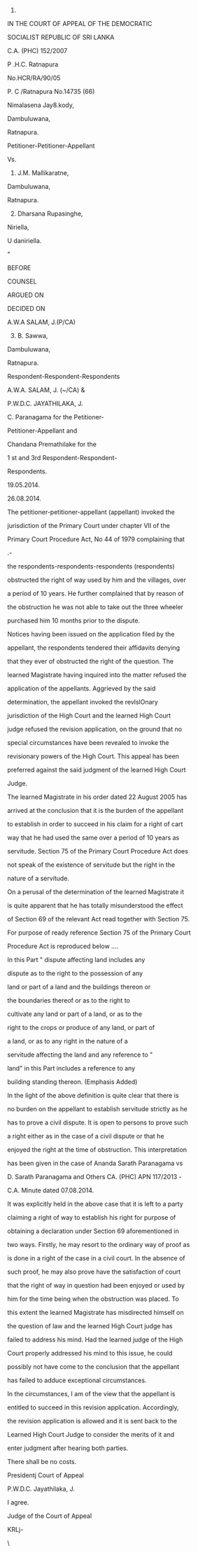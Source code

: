 1.

IN THE COURT OF APPEAL OF THE DEMOCRATIC

SOCIALIST REPUBLIC OF SRI LANKA

C.A. (PHC) 152/2007

P .H.C. Ratnapura

No.HCR/RA/90/05

P. C /Ratnapura No.14735 (66)

Nimalasena Jay8.kody,

Dambuluwana,

Ratnapura.

Petitioner-Petitioner-Appellant

Vs.

1. J.M. Mallikaratne,

Dambuluwana,

Ratnapura.

2. Dharsana Rupasinghe,

Niriella,

U daniriella.

"

BEFORE

COUNSEL

ARGUED ON

DECIDED ON

A.W.A SALAM, J.(P/CA)

3. B. Sawwa,

Dambuluwana,

Ratnapura.

Respondent-Respondent-Respondents

A.W.A. SALAM, J. (~/CA) &

P.W.D.C. JAYATHILAKA, J.

C. Paranagama for the Petitioner-

Petitioner-Appellant and

Chandana Premathilake for the

1 st and 3rd Respondent-Respondent-

Respondents.

19.05.2014.

26.08.2014.

The petitioner-petitioner-appellant (appellant) invoked the

jurisdiction of the Primary Court under chapter VII of the

Primary Court Procedure Act, No 44 of 1979 complaining that

.-

the respondents-respondents-respondents (respondents)

obstructed the right of way used by him and the villages, over

a period of 10 years. He further complained that by reason of

the obstruction he was not able to take out the three wheeler

purchased him 10 months prior to the dispute.

Notices having been issued on the application filed by the

appellant, the respondents tendered their affidavits denying

that they ever of obstructed the right of the question. The

learned Magistrate having inquired into the matter refused the

application of the appellants. Aggrieved by the said

determination, the appellant invoked the revlslOnary

jurisdiction of the High Court and the learned High Court

judge refused the revision application, on the ground that no

special circumstances have been revealed to invoke the

revisionary powers of the High Court. This appeal has been

preferred against the said judgment of the learned High Court

Judge.

The learned Magistrate in his order dated 22 August 2005 has

arrived at the conclusion that it is the burden of the appellant

to establish in order to succeed in his claim for a right of cart

way that he had used the same over a period of 10 years as

servitude. Section 75 of the Primary Court Procedure Act does

not speak of the existence of servitude but the right in the

nature of a servitude.

On a perusal of the determination of the learned Magistrate it

is quite apparent that he has totally misunderstood the effect

of Section 69 of the relevant Act read together with Section 75.

For purpose of ready reference Section 75 of the Primary Court

Procedure Act is reproduced below ....

In this Part " dispute affecting land includes any

dispute as to the right to the possession of any

land or part of a land and the buildings thereon or

the boundaries thereof or as to the right to

cultivate any land or part of a land, or as to the

right to the crops or produce of any land, or part of

a land, or as to any right in the nature of a

servitude affecting the land and any reference to "

land" in this Part includes a reference to any

building standing thereon. (Emphasis Added)

In the light of the above definition is quite clear that there is

no burden on the appellant to establish servitude strictly as he

has to prove a civil dispute. It is open to persons to prove such

a right either as in the case of a civil dispute or that he

enjoyed the right at the time of obstruction. This interpretation

has been given in the case of Ananda Sarath Paranagama vs

D. Sarath Paranagama and Others CA. (PHC) APN 117/2013 -

C.A. Minute dated 07.08.2014.

It was explicitly held in the above case that it is left to a party

claiming a right of way to establish his right for purpose of

obtaining a declaration under Section 69 aforementioned in

two ways. Firstly, he may resort to the ordinary way of proof as

is done in a right of the case in a civil court. In the absence of

such proof, he may also prove have the satisfaction of court

that the right of way in question had been enjoyed or used by

him for the time being when the obstruction was placed. To

this extent the learned Magistrate has misdirected himself on

the question of law and the learned High Court judge has

failed to address his mind. Had the learned judge of the High

Court properly addressed his mind to this issue, he could

possibly not have come to the conclusion that the appellant

has failed to adduce exceptional circumstances.

In the circumstances, I am of the view that the appellant is

entitled to succeed in this revision application. Accordingly,

the revision application is allowed and it is sent back to the

Learned High Court Judge to consider the merits of it and

enter judgment after hearing both parties.

There shall be no costs.

Presidentj Court of Appeal

P.W.D.C. Jayathilaka, J.

I agree.

Judge of the Court of Appeal

KRLj-

\